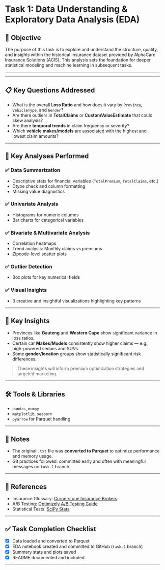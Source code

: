 # Task 1: Data Understanding & Exploratory Data Analysis (EDA)

## 📌 Objective

The purpose of this task is to explore and understand the structure, quality, and insights within the historical insurance dataset provided by AlphaCare Insurance Solutions (ACIS). This analysis sets the foundation for deeper statistical modeling and machine learning in subsequent tasks.

---


---

## 📋 Key Questions Addressed

- What is the overall **Loss Ratio** and how does it vary by `Province`, `VehicleType`, and `Gender`?
- Are there outliers in **TotalClaims** or **CustomValueEstimate** that could skew analysis?
- Are there **temporal trends** in claim frequency or severity?
- Which **vehicle makes/models** are associated with the highest and lowest claim amounts?

---

## 🧪 Key Analyses Performed

### ✅ Data Summarization
- Descriptive stats for financial variables (`TotalPremium`, `TotalClaims`, etc.)
- Dtype check and column formatting
- Missing value diagnostics

### ✅ Univariate Analysis
- Histograms for numeric columns
- Bar charts for categorical variables

### ✅ Bivariate & Multivariate Analysis
- Correlation heatmaps
- Trend analysis: Monthly claims vs premiums
- Zipcode-level scatter plots

### ✅ Outlier Detection
- Box plots for key numerical fields

### ✅ Visual Insights
- 3 creative and insightful visualizations highlighting key patterns

---

## 🧠 Key Insights

- Provinces like **Gauteng** and **Western Cape** show significant variance in loss ratios.
- Certain car **Makes/Models** consistently show higher claims — e.g., high-powered sedans and SUVs.
- Some **gender/location** groups show statistically significant risk differences.

> These insights will inform premium optimization strategies and targeted marketing.

---

## 🛠️ Tools & Libraries

- `pandas`, `numpy`
- `matplotlib`, `seaborn`
- `pyarrow` for Parquet handling

---

## 📎 Notes

- The original `.txt` file was **converted to Parquet** to optimize performance and memory usage.
- Git practices followed: committed early and often with meaningful messages on `task-1` branch.

---

## 🧾 References

- Insurance Glossary: [Cornerstone Insurance Brokers](https://www.cornerstoneinsurance.ca/blog/insurance-terms/)
- A/B Testing: [Optimizely A/B Testing Guide](https://www.optimizely.com/optimization-glossary/ab-testing/)
- Statistical Tests: [SciPy Stats](https://docs.scipy.org/doc/scipy/reference/stats.html)

---

## ✅ Task Completion Checklist

- [x] Data loaded and converted to Parquet
- [x] EDA notebook created and committed to GitHub (`task-1` branch)
- [x] Summary stats and plots saved
- [x] README documented and included

---




